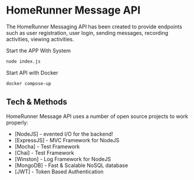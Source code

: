 # HomeRunner Message API

The HomeRunner Messaging API has been created to provide endpoints such as user registration, user login, sending messages, recording activities, viewing activities.


Start the APP With System

```sh
node index.js
```
Start API with Docker
```sh
docker compose-up
```

## Tech & Methods

HomeRunner Message API uses a number of open source projects to work properly:

- [NodeJS] - evented I/O for the backend!
- [ExpressJS] - MVC Framework for NodeJS
- [Mocha] - Test Framework
- [Chai] - Test Framework
- [Winston] - Log Framework for NodeJS
- [MongoDB] - Fast & Scalable NoSQL database
- [JWT] - Token Based Authentication
